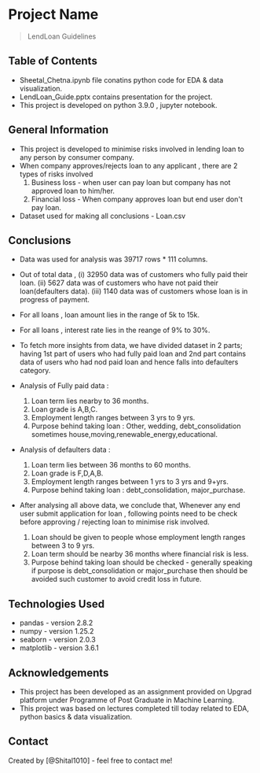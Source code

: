# Project Name
> LendLoan Guidelines

## Table of Contents
* Sheetal_Chetna.ipynb file conatins python code for EDA & data visualization.
* LendLoan_Guide.pptx contains presentation for the project.
* This project is developed on python 3.9.0 , jupyter notebook.

## General Information
- This project is developed to minimise risks involved in lending loan to any person by consumer company.
- When company approves/rejects  loan to any applicant , there are 2 types of risks involved 
    1. Business loss - when user can pay loan but company has not approved loan to him/her.  
    2. Financial loss - When company approves loan but end user don't pay loan.
- Dataset used for making all conclusions - Loan.csv


## Conclusions
- Data was used for analysis was 39717 rows * 111 columns. 

- Out of total data , 
    (i) 32950 data was of customers who fully paid their loan.
   (ii) 5627 data was of customers who have not paid their loan(defaulters data).
  (iii) 1140 data was of customers whose loan is in progress of payment.

- For all loans , loan amount lies in the range of 5k to 15k.

- For all loans , interest rate lies in the reange of 9% to 30%.

- To fetch more insights from data, we have divided dataset in 2 parts; having 1st part of users who had fully paid loan and 2nd part       contains data of users who had nod paid loan and hence falls into defaulters category.

- Analysis of Fully paid data :
    1. Loan term lies nearby to 36 months.
    2. Loan grade is A,B,C.
    3. Employment length ranges between 3 yrs to 9 yrs.
    4. Purpose behind taking loan : Other, wedding, debt_consolidation sometimes house,moving,renewable_energy,educational.

- Analysis of defaulters data :
    1. Loan term lies between 36 months to 60 months.
    2. Loan grade is F,D,A,B.
    3. Employment length ranges between 1 yrs to 3 yrs and 9+yrs.
    4. Purpose behind taking loan : debt_consolidation, major_purchase.

- After analysing all above data, we conclude that, 
Whenever any end user submit application for loan , following points need to be check before approving / rejecting loan to minimise risk involved.
    1. Loan should be given to people whose employment length ranges between 3 to 9 yrs.
    2. Loan term should be nearby 36 months where financial risk is less.
    3. Purpose behind taking loan should be checked - generally speaking if purpose is debt_consolidation or major_purchase then should be avoided such customer to avoid credit loss in future.

## Technologies Used
- pandas  - version 2.8.2
- numpy   - version 1.25.2
- seaborn - version 2.0.3
- matplotlib - version 3.6.1

## Acknowledgements
- This project has been developed as an assignment provided on Upgrad platform under Programme of Post Graduate in Machine Learning.
- This project was based on lectures completed till today related to EDA, python basics & data visualization.


## Contact
Created by [@Shital1010] - feel free to contact me!




